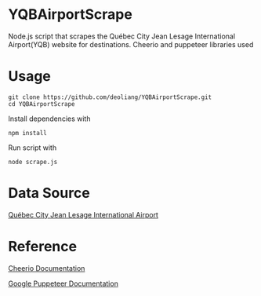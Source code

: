 # YQBAirportScrape
Node.js script that scrapes the Québec City Jean Lesage International Airport(YQB) website for destinations. Cheerio and puppeteer libraries used

# Usage

```
git clone https://github.com/deoliang/YQBAirportScrape.git
cd YQBAirportScrape
```
Install dependencies with 
```
npm install 
```
Run script with
```
node scrape.js
```

# Data Source
[Québec City Jean Lesage International Airport](http://www.aeroportdequebec.com/en/flights-and-destinations/flight-schedules/departures)

# Reference
[Cheerio Documentation](https://cheerio.js.org/)
 
[Google Puppeteer Documentation](https://pptr.dev/)
